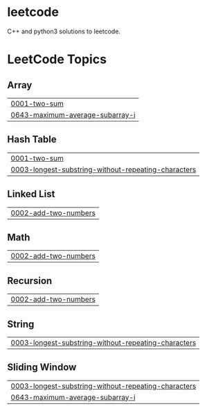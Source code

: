 # leetcode
C++ and python3 solutions to leetcode.

<!---LeetCode Topics Start-->
# LeetCode Topics
## Array
|  |
| ------- |
| [0001-two-sum](https://github.com/shivenaggarwal/leetcode-problems/tree/master/0001-two-sum) |
| [0643-maximum-average-subarray-i](https://github.com/shivenaggarwal/leetcode-problems/tree/master/0643-maximum-average-subarray-i) |
## Hash Table
|  |
| ------- |
| [0001-two-sum](https://github.com/shivenaggarwal/leetcode-problems/tree/master/0001-two-sum) |
| [0003-longest-substring-without-repeating-characters](https://github.com/shivenaggarwal/leetcode-problems/tree/master/0003-longest-substring-without-repeating-characters) |
## Linked List
|  |
| ------- |
| [0002-add-two-numbers](https://github.com/shivenaggarwal/leetcode-problems/tree/master/0002-add-two-numbers) |
## Math
|  |
| ------- |
| [0002-add-two-numbers](https://github.com/shivenaggarwal/leetcode-problems/tree/master/0002-add-two-numbers) |
## Recursion
|  |
| ------- |
| [0002-add-two-numbers](https://github.com/shivenaggarwal/leetcode-problems/tree/master/0002-add-two-numbers) |
## String
|  |
| ------- |
| [0003-longest-substring-without-repeating-characters](https://github.com/shivenaggarwal/leetcode-problems/tree/master/0003-longest-substring-without-repeating-characters) |
## Sliding Window
|  |
| ------- |
| [0003-longest-substring-without-repeating-characters](https://github.com/shivenaggarwal/leetcode-problems/tree/master/0003-longest-substring-without-repeating-characters) |
| [0643-maximum-average-subarray-i](https://github.com/shivenaggarwal/leetcode-problems/tree/master/0643-maximum-average-subarray-i) |
<!---LeetCode Topics End-->